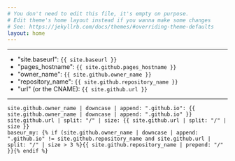 ```yaml
---
# You don't need to edit this file, it's empty on purpose.
# Edit theme's home layout instead if you wanna make some changes
# See: https://jekyllrb.com/docs/themes/#overriding-theme-defaults
layout: home
---
```



---
- "site.baseurl": `{{ site.baseurl }}`
- "pages_hostname": `{{ site.github.pages_hostname }}`
- "owner_name": `{{ site.github.owner_name }}`
- "repository_name": `{{ site.github.repository_name }}`
- "url" (or the CNAME): `{{ site.github.url }}`

---
```
site.github.owner_name | downcase | append: ".github.io": {{ site.github.owner_name | downcase | append: ".github.io" }}
site.github.url | split: "/" | size: {{ site.github.url | split: "/" | size }}
baseur_my: {% if (site.github.owner_name | downcase | append: ".github.io" != site.github.repository_name and site.github.url | split: "/" | size > 3 %}{{ site.github.repository_name | prepend: "/" }}{% endif %}
```

